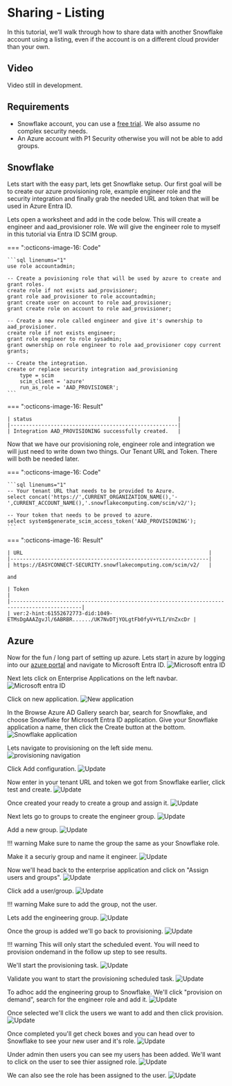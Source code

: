 # Sharing - Listing
In this tutorial, we’ll walk through how to share data with another Snowflake account using a listing, even if the account is on a different cloud provider than your own.

## Video
Video still in development.

## Requirements
- Snowflake account, you can use a [free trial](https://signup.snowflake.com/). We also assume no complex security needs.
- An Azure account with P1 Security otherwise you will not be able to add groups.

## Snowflake
Lets start with the easy part, lets get Snowflake setup. Our first goal will be to create our azure provisioning role, example engineer role and the security integration and finally grab the needed URL and token that will be used in Azure Entra ID.

Lets open a worksheet and add in the code below. This will create a engineer and aad_provisioner role. We will give the engineer role to myself in this tutorial via Entra ID SCIM group.

=== ":octicons-image-16: Code"

    ```sql linenums="1"
    use role accountadmin;

    -- Create a povisioning role that will be used by azure to create and grant roles.
    create role if not exists aad_provisioner;
    grant role aad_provisioner to role accountadmin;
    grant create user on account to role aad_provisioner;
    grant create role on account to role aad_provisioner;

    -- Create a new role called engineer and give it's ownership to aad_provisioner.
    create role if not exists engineer;
    grant role engineer to role sysadmin;
    grant ownership on role engineer to role aad_provisioner copy current grants;

    -- Create the integration.
    create or replace security integration aad_provisioning
        type = scim
        scim_client = 'azure'
        run_as_role = 'AAD_PROVISIONER';
    ```

=== ":octicons-image-16: Result"

    | status                                               |
    |------------------------------------------------------|
    | Integration AAD_PROVISIONING successfully created.   |



Now that we have our provisioning role, engineer role and integration we will just need to write down two things. Our Tenant URL and Token. There will both be needed later.


=== ":octicons-image-16: Code"

    ```sql linenums="1"
    -- Your tenant URL that needs to be provided to Azure.
    select concat('https://',CURRENT_ORGANIZATION_NAME(),'-',CURRENT_ACCOUNT_NAME(),'.snowflakecomputing.com/scim/v2/');

    -- Your token that needs to be proved to azure.
    select system$generate_scim_access_token('AAD_PROVISIONING');
    ```


=== ":octicons-image-16: Result"

    | URL                                                            |
    |----------------------------------------------------------------|
    | https://EASYCONNECT-SECURITY.snowflakecomputing.com/scim/v2/   |

    and

    | Token                                                                                       |
    |---------------------------------------------------------------------------------------------|
    | ver:2-hint:61552672773-did:1049-ETMsDgAAAZgvJl/6ABRBR....../UK7NvDTjYOLgtFb0fyV+YLI/VnZxcDr |


## Azure
Now for the fun / long part of setting up azure. Lets start in azure by logging into our [azure portal](https://portal.azure.com/) and navigate to Microsoft Entra ID.
![Microsoft entra ID](images/01.png)

Next lets click on Enterprise Applications on the left navbar.
![Microsoft entra ID](images/02.png)

Click on new application.
![New application](images/03.png)

In the Browse Azure AD Gallery search bar, search for Snowflake, and choose Snowflake for Microsoft Entra ID application. Give your Snowflake application a name, then click the Create button at the bottom.
![Snowflake application](images/04.png)

Lets navigate to provisioning on the left side menu.
![provisioning navigation](images/06.png)

Click Add configuration.
![Update](images/07.png)  

Now enter in your tenant URL and token we got from Snowflake earlier, click test and create.
![Update](images/08.png)  

Once created your ready to create a group and assign it.
![Update](images/09.png)  

Next lets go to groups to create the engineer group.
![Update](images/10.png)  

Add a new group.
![Update](images/11.png)  

!!! warning 
    Make sure to name the group the same as your Snowflake role.

Make it a securiy group and name it engineer.
![Update](images/12.png)

Now we'll head back to the enterprise application and click on "Assign users and groups".
![Update](images/13.png)  

Click add a user/group.
![Update](images/14.png)  

!!! warning 
    Make sure to add the group, not the user.

Lets add the engineering group. 
![Update](images/16.png)  

Once the group is added we'll go back to provisioning.
![Update](images/17.png)  

!!! warning 
    This will only start the scheduled event. You will need to provision ondemand in the follow up step to see results.

We'll start the provisioning task. 
![Update](images/18.png)  

Validate you want to start the provisioning scheduled task.
![Update](images/19.png)  

To adhoc add the engineering group to Snowflake. We'll click "provision on demand", search for the engineer role and add it.
![Update](images/20.png)  

Once selected we'll click the users we want to add and then click provision.
![Update](images/21.png)  

Once completed you'll get check boxes and you can head over to Snowflake to see your new user and it's role.
![Update](images/22.png)  

Under admin then users you can see my users has been added. We'll want to click on the user to see thier assigned role.
![Update](images/23.png)  

We can also see the role has been assigned to the user.
![Update](images/24.png)  





